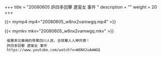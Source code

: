 +++
title = "20080605  許四多回擊 遼甯女 事件 "
description = ""
weight = 20
+++

{{< mymp4 mp4="20080605_w6nx2vamwgq.mp4" >}}

{{< mymkv mkv="20080605_w6nx2vamwgq.mkv" >}}

     張雅幸災樂禍的辱罵四川人民，全球華人人神共憤！ 
     許四多回擊 遼甯女 事件 
     https://www.youtube.com/watch?v=W6NX2vAmWGQ 
